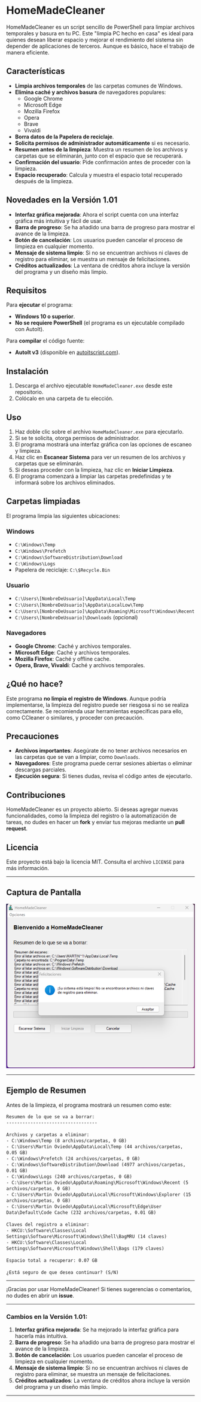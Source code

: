 # HomeMadeCleaner

HomeMadeCleaner es un script sencillo de PowerShell para limpiar archivos temporales y basura en tu PC. Este "limpia PC hecho en casa" es ideal para quienes desean liberar espacio y mejorar el rendimiento del sistema sin depender de aplicaciones de terceros. Aunque es básico, hace el trabajo de manera eficiente.

## Características

- **Limpia archivos temporales** de las carpetas comunes de Windows.
- **Elimina caché y archivos basura** de navegadores populares:
  - Google Chrome
  - Microsoft Edge
  - Mozilla Firefox
  - Opera
  - Brave
  - Vivaldi
- **Borra datos de la Papelera de reciclaje**.
- **Solicita permisos de administrador automáticamente** si es necesario.
- **Resumen antes de la limpieza**: Muestra un resumen de los archivos y carpetas que se eliminarán, junto con el espacio que se recuperará.
- **Confirmación del usuario**: Pide confirmación antes de proceder con la limpieza.
- **Espacio recuperado**: Calcula y muestra el espacio total recuperado después de la limpieza.

## Novedades en la Versión 1.01

- **Interfaz gráfica mejorada**: Ahora el script cuenta con una interfaz gráfica más intuitiva y fácil de usar.
- **Barra de progreso**: Se ha añadido una barra de progreso para mostrar el avance de la limpieza.
- **Botón de cancelación**: Los usuarios pueden cancelar el proceso de limpieza en cualquier momento.
- **Mensaje de sistema limpio**: Si no se encuentran archivos ni claves de registro para eliminar, se muestra un mensaje de felicitaciones.
- **Créditos actualizados**: La ventana de créditos ahora incluye la versión del programa y un diseño más limpio.

## Requisitos

Para **ejecutar** el programa:
- **Windows 10 o superior**.
- **No se requiere PowerShell** (el programa es un ejecutable compilado con AutoIt).

Para **compilar** el código fuente:
- **AutoIt v3** (disponible en [autoitscript.com](https://www.autoitscript.com)).

## Instalación

1. Descarga el archivo ejecutable `HomeMadeCleaner.exe` desde este repositorio.
2. Colócalo en una carpeta de tu elección.

## Uso

1. Haz doble clic sobre el archivo `HomeMadeCleaner.exe` para ejecutarlo.
2. Si se te solicita, otorga permisos de administrador.
3. El programa mostrará una interfaz gráfica con las opciones de escaneo y limpieza.
4. Haz clic en **Escanear Sistema** para ver un resumen de los archivos y carpetas que se eliminarán.
5. Si deseas proceder con la limpieza, haz clic en **Iniciar Limpieza**.
6. El programa comenzará a limpiar las carpetas predefinidas y te informará sobre los archivos eliminados.

## Carpetas limpiadas

El programa limpia las siguientes ubicaciones:

### Windows
- `C:\Windows\Temp`
- `C:\Windows\Prefetch`
- `C:\Windows\SoftwareDistribution\Download`
- `C:\Windows\Logs`
- Papelera de reciclaje: `C:\$Recycle.Bin`

### Usuario
- `C:\Users\[NombreDeUsuario]\AppData\Local\Temp`
- `C:\Users\[NombreDeUsuario]\AppData\LocalLow\Temp`
- `C:\Users\[NombreDeUsuario]\AppData\Roaming\Microsoft\Windows\Recent`
- `C:\Users\[NombreDeUsuario]\Downloads` (opcional)

### Navegadores
- **Google Chrome**: Caché y archivos temporales.
- **Microsoft Edge**: Caché y archivos temporales.
- **Mozilla Firefox**: Caché y offline cache.
- **Opera, Brave, Vivaldi**: Caché y archivos temporales.

## ¿Qué no hace?

Este programa **no limpia el registro de Windows**. Aunque podría implementarse, la limpieza del registro puede ser riesgosa si no se realiza correctamente. Se recomienda usar herramientas específicas para ello, como CCleaner o similares, y proceder con precaución.

## Precauciones

- **Archivos importantes**: Asegúrate de no tener archivos necesarios en las carpetas que se van a limpiar, como `Downloads`.
- **Navegadores**: Este programa puede cerrar sesiones abiertas o eliminar descargas parciales.
- **Ejecución segura**: Si tienes dudas, revisa el código antes de ejecutarlo.

## Contribuciones

HomeMadeCleaner es un proyecto abierto. Si deseas agregar nuevas funcionalidades, como la limpieza del registro o la automatización de tareas, no dudes en hacer un **fork** y enviar tus mejoras mediante un **pull request**.

## Licencia

Este proyecto está bajo la licencia MIT. Consulta el archivo `LICENSE` para más información.

---

## Captura de Pantalla

![HomeMadeCleaner Screenshot](screenshot.png)

---

## Ejemplo de Resumen

Antes de la limpieza, el programa mostrará un resumen como este:

```
Resumen de lo que se va a borrar:
----------------------------------

Archivos y carpetas a eliminar:
- C:\Windows\Temp (8 archivos/carpetas, 0 GB)
- C:\Users\Martin Oviedo\AppData\Local\Temp (44 archivos/carpetas, 0.05 GB)
- C:\Windows\Prefetch (24 archivos/carpetas, 0 GB)
- C:\Windows\SoftwareDistribution\Download (4977 archivos/carpetas, 0.01 GB)
- C:\Windows\Logs (240 archivos/carpetas, 0 GB)
- C:\Users\Martin Oviedo\AppData\Roaming\Microsoft\Windows\Recent (5 archivos/carpetas, 0 GB)
- C:\Users\Martin Oviedo\AppData\Local\Microsoft\Windows\Explorer (15 archivos/carpetas, 0 GB)
- C:\Users\Martin Oviedo\AppData\Local\Microsoft\Edge\User Data\Default\Code Cache (232 archivos/carpetas, 0.01 GB)

Claves del registro a eliminar:
- HKCU:\Software\Classes\Local Settings\Software\Microsoft\Windows\Shell\BagMRU (14 claves)
- HKCU:\Software\Classes\Local Settings\Software\Microsoft\Windows\Shell\Bags (179 claves)

Espacio total a recuperar: 0.07 GB

¿Está seguro de que desea continuar? (S/N)
```

---

¡Gracias por usar HomeMadeCleaner! Si tienes sugerencias o comentarios, no dudes en abrir un **issue**.

---

### **Cambios en la Versión 1.01:**
1. **Interfaz gráfica mejorada**: Se ha mejorado la interfaz gráfica para hacerla más intuitiva.
2. **Barra de progreso**: Se ha añadido una barra de progreso para mostrar el avance de la limpieza.
3. **Botón de cancelación**: Los usuarios pueden cancelar el proceso de limpieza en cualquier momento.
4. **Mensaje de sistema limpio**: Si no se encuentran archivos ni claves de registro para eliminar, se muestra un mensaje de felicitaciones.
5. **Créditos actualizados**: La ventana de créditos ahora incluye la versión del programa y un diseño más limpio.

---
